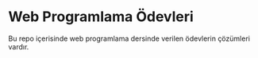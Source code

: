 # Web Programlama Ödevleri

Bu repo içerisinde web programlama dersinde verilen ödevlerin çözümleri vardır.
